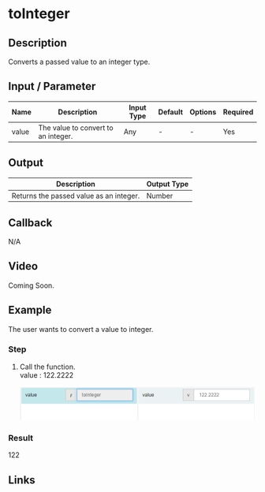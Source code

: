 # toInteger  

## Description

Converts a passed value to an integer type.

## Input / Parameter

| Name | Description | Input Type | Default | Options | Required |
| ------ | ------ | ------ | ------ | ------ | ------ |
| value | The value to convert to an integer. | Any | - | - | Yes |

## Output

| Description | Output Type |
| ------ | ------ |
| Returns the passed value as an integer. | Number |

## Callback

N/A

## Video

Coming Soon.

<!-- Format: [![Video]({image-path})]({url-link}) -->

## Example

The user wants to convert a value to integer.

### Step

1. Call the function.
   <br>
   value : 122.2222

   ![](./toInteger-step-1.png)
 
### Result

122


## Links